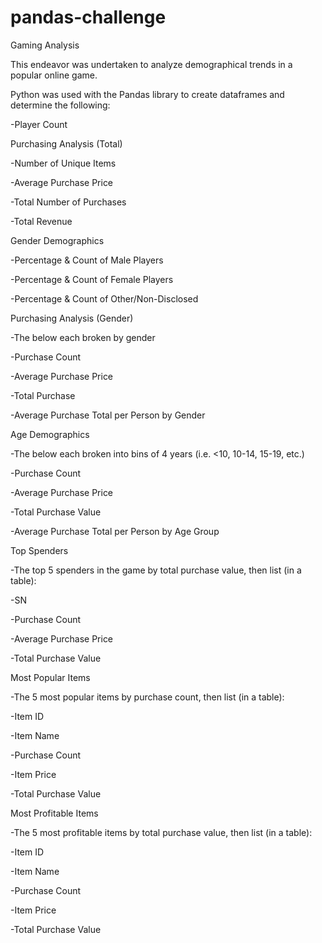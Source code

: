 # pandas-challenge
Gaming Analysis

This endeavor was undertaken to analyze demographical trends in a popular online game.

Python was used with the Pandas library to create dataframes and determine the following:

-Player Count


Purchasing Analysis (Total)

-Number of Unique Items

-Average Purchase Price

-Total Number of Purchases

-Total Revenue


Gender Demographics

-Percentage & Count of Male Players

-Percentage & Count of Female Players

-Percentage & Count of Other/Non-Disclosed


Purchasing Analysis (Gender)

-The below each broken by gender

  -Purchase Count
  
  -Average Purchase Price
  
  -Total Purchase
  
  -Average Purchase Total per Person by Gender


Age Demographics

-The below each broken into bins of 4 years (i.e. <10, 10-14, 15-19, etc.)

  -Purchase Count
  
  -Average Purchase Price
  
  -Total Purchase Value
  
  -Average Purchase Total per Person by Age Group


Top Spenders

-The top 5 spenders in the game by total purchase value, then list (in a table): 

  -SN
  
  -Purchase Count
  
  -Average Purchase Price
  
  -Total Purchase Value
  

Most Popular Items

-The 5 most popular items by purchase count, then list (in a table):

  -Item ID
  
  -Item Name
  
  -Purchase Count
  
  -Item Price
  
  -Total Purchase Value
  

Most Profitable Items

-The 5 most profitable items by total purchase value, then list (in a table):

  -Item ID
  
  -Item Name
  
  -Purchase Count
  
  -Item Price
  
  -Total Purchase Value
